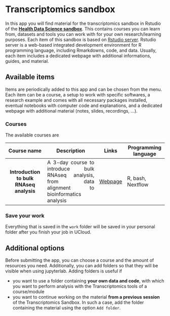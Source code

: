 # Transcriptomics sandbox

In this app you will find material for the transcriptomics sandbox in Rstudio of the **[Health Data Science sandbox](https://hds-sandbox.github.io)**. This contains courses you can learn from, datasets and tools you can work with for your own research/learning purposes. Each item of this sandbox is based on [Rstudio server](https://www.rstudio.com/). Rstudio server is a web-based integrated development environment for R programming language, including Rmarkdowns, code, and data. Usually, each item includes a dedicated webpage with additional informations, guides, and material.

## Available items

Items are periodically added to this app and can be chosen from the menu. Each item can be a course, a setup to work with specific softwares, a research example and comes with all necessary packages installed, eventual notebooks with computer code and explanations, and a dedicated webpage with additional material (notes, slides, recordings, ...).

### Courses

 The available courses are

| Course name      | Description |  Links    | Programming language |
| :-----------: | ----------- | ----------- | ----------- |
| **Introduction to bulk RNAseq analysis**  | <div style="text-align: justify"> A 3-day course to introduce bulk RNAseq analysis, from data alignment to bioinformatics analysis </div> | [Webpage](https://hds-sandbox.github.io/bulk_RNAseq_course/) | R, bash, Nextflow |

### Save your work

Everything that is saved in the `work` folder will be saved in your personal folder after you finish your job in UCloud.

## Additional options

Before submitting the app, you can choose a course and the amount of resources you need. Additionally, you can add folders so that they will be visible when using jupyterlab. Adding folders is useful if

- you want to use a folder containing **your own data and code**, with which you want to perform analysis with the Transcriptomics tools of a course/module
- you want to continue working on the material **from a  previous session** of the Transcriptomics Sandbox. In such a case, add the folder containing the material using the option `Add folder`. 
